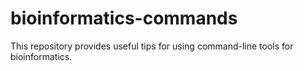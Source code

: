 # bioinformatics-commands
This repository provides useful tips for using command-line tools for bioinformatics.
